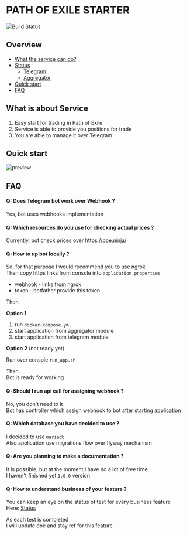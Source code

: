 # PATH OF EXILE STARTER

![Build Status](https://github.com/ylazakovich/path-of-exile-starter/actions/workflows/test.yml/badge.svg)

## Overview

- [What the service can do?](#what-is-about-service)
- [Status](.github/docs/ROADMAP.md#status)
    - [Telegram](.github/docs/ROADMAP.md#telegram)
    - [Aggregator](.github/docs/ROADMAP.md#aggregator)
- [Quick start](#quick-start)
- [FAQ](#faq)

## What is about Service

1) Easy start for trading in Path of Exile
2) Service is able to provide you positions for trade
3) You are able to manage it over Telegram

## Quick start

![preview](https://github.com/ylazakovich/path-of-exile-starter/blob/main/.github/docs/demo.jpg)

## FAQ

#### Q: Does Telegram bot work over Webhook ?

Yes, bot uses webhooks implementation

#### Q: Which resources do you use for checking actual prices ?

Currently, bot check prices over https://poe.ninja/

#### Q: How to up bot locally ?

So, for that purpose I would recommend you to use ngrok \
Then copy https links from console into `application.properties`
- webhook - links from ngrok
- token - botfather provide this token

Then

**Option 1**
1) run `docker-compose.yml`
2) start application from aggregator module
3) start application from telegram module

**Option 2** (not ready yet)

Run over console `run_app.sh`

Then \
Bot is ready for working

#### Q: Should I run api call for assigning webhook ?

No, you don't need to it \
Bot has controller which assign webhook to bot after starting application

#### Q: Which database you have decided to use ?

I decided to use `mariadb` \
Also application use migrations flow over flyway mechanism

#### Q: Are you planning to make a documentation ?

It is possible, but at the moment I have no a lot of free time \
I haven't finished yet `1.0.0` version

#### Q: How to understand business of your feature ?

You can keep an eye on the status of test for every business feature \
Here: [Status](.github/docs/ROADMAP.md#status)

As each test is completed \
I will update doc and stay ref for this feature
